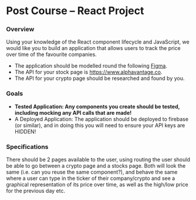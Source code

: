 # Post Course – React Project

### Overview

Using your knowledge of the React component lifecycle and JavaScript, we would like you to build an application that allows users to track the price over time of the favourite companies.

- The application should be modelled round the following [Figma](https://www.figma.com/file/MmrSbqBgcgy30BCO3Ii2xj/Stock-App).
- The API for your stock page is https://www.alphavantage.co.
- The API for your crypto page should be researched and found by you.

### Goals

- **Tested Application: Any components you create should be tested, including mocking any API calls that are made!**
- A Deployed Application: The application should be deployed to firebase (or similar), and in doing this you will need to ensure your API keys are HIDDEN!

### Specifications

There should be 2 pages available to the user, using routing the user should be able to go between a crypto page and a stocks page. Both will look the same (i.e. can you reuse the same component?), and behave the same where a user can type in the ticker of their company/crypto and see a graphical representation of its price over time, as well as the high/low price for the previous day etc.
